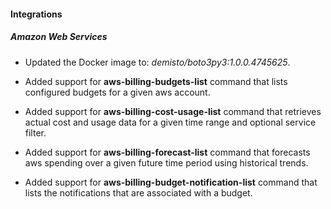 
#### Integrations

##### Amazon Web Services
- Updated the Docker image to: *demisto/boto3py3:1.0.0.4745625*.

- Added support for **aws-billing-budgets-list** command that lists configured budgets for a given aws account.
- Added support for **aws-billing-cost-usage-list** command that retrieves actual cost and usage data for a given time range and optional service filter.
- Added support for **aws-billing-forecast-list** command that forecasts aws spending over a given future time period using historical trends.
- Added support for **aws-billing-budget-notification-list** command that lists the notifications that are associated with a budget.
